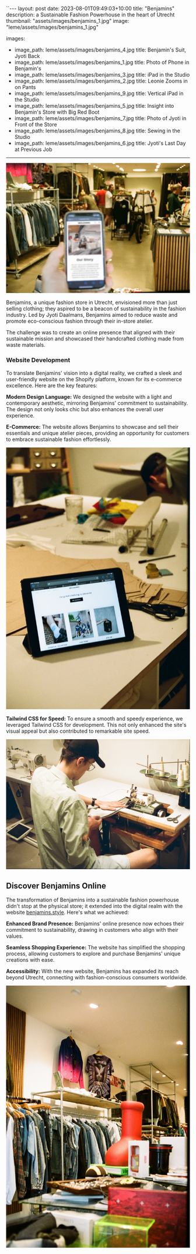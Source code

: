 ``---
layout: post
date: 2023-08-01T09:49:03+10:00
title: "Benjamins"
description: a Sustainable Fashion Powerhouse in the heart of Utrecht
thumbnail: "assets/images/benjamins_1.jpg"
image: "leme/assets/images/benjamins_1.jpg"

images:
  - image_path: leme/assets/images/benjamins_4.jpg
    title: Benjamin's Suit, Jyoti Back
  - image_path: leme/assets/images/benjamins_1.jpg
    title: Photo of Phone in Benjamin's
  - image_path: leme/assets/images/benjamins_3.jpg
    title: iPad in the Studio
  - image_path: leme/assets/images/benjamins_2.jpg
    title: Leonie Zooms in on Pants
  - image_path: leme/assets/images/benjamins_9.jpg
    title: Vertical iPad in the Studio
  - image_path: leme/assets/images/benjamins_5.jpg
    title: Insight into Benjamin's Store with Big Red Boot
  - image_path: leme/assets/images/benjamins_7.jpg
    title: Photo of Jyoti in Front of the Store
  - image_path: leme/assets/images/benjamins_8.jpg
    title: Sewing in the Studio
  - image_path: leme/assets/images/benjamins_6.jpg
    title: Jyoti's Last Day at Previous Job
---

![Photo of Phone in Benjamin's](/assets/images/benjamins_1.jpg)

Benjamins, a unique fashion store in Utrecht, envisioned more than just selling clothing; they aspired to be a beacon of sustainability in the fashion industry. Led by Jyoti Daalmans, Benjamins aimed to reduce waste and promote eco-conscious fashion through their in-store atelier.

The challenge was to create an online presence that aligned with their sustainable mission and showcased their handcrafted clothing made from waste materials.

### Website Development

To translate Benjamins' vision into a digital reality, we crafted a sleek and user-friendly website on the Shopify platform, known for its e-commerce excellence. Here are the key features:

**Modern Design Language:** We designed the website with a light and contemporary aesthetic, mirroring Benjamins' commitment to sustainability. The design not only looks chic but also enhances the overall user experience.

**E-Commerce:** The website allows Benjamins to showcase and sell their essentials and unique atelier pieces, providing an opportunity for customers to embrace sustainable fashion effortlessly.

![iPad in the Studio](/assets/images/benjamins_3.jpg)

**Tailwind CSS for Speed:** To ensure a smooth and speedy experience, we leveraged Tailwind CSS for development. This not only enhanced the site's visual appeal but also contributed to remarkable site speed.

![Sewing in the Studio](/assets/images/benjamins_8.jpg)

## Discover Benjamins Online

The transformation of Benjamins into a sustainable fashion powerhouse didn't stop at the physical store; it extended into the digital realm with the website [benjamins.style](https://benjamins.style). Here's what we achieved:

**Enhanced Brand Presence:** Benjamins' online presence now echoes their commitment to sustainability, drawing in customers who align with their values.

**Seamless Shopping Experience:** The website has simplified the shopping process, allowing customers to explore and purchase Benjamins' unique creations with ease.

**Accessibility:** With the new website, Benjamins has expanded its reach beyond Utrecht, connecting with fashion-conscious consumers worldwide.

![Insight into Benjamin's Store](/assets/images/benjamins_5.jpg)

